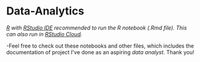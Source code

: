 # Data-Analytics

*[R](https://cran.r-project.org/mirrors.html) with [RStudio IDE](https://www.rstudio.com/products/rstudio/download/#download) recommended to run the R notebook (.Rmd file). This can also run in [RStudio Cloud](rstudio.cloud).*

-Feel free to check out these notebooks and other files, which includes the documentation of project I've done as an aspiring *data analyst*. Thank you!
